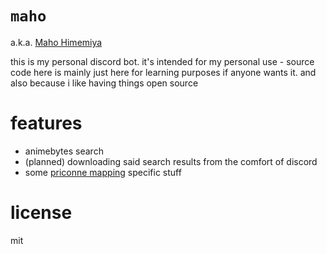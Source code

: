 # `maho`

a.k.a. [Maho Himemiya](https://princess-connect.fandom.com/wiki/Maho)

this is my personal discord bot. it's intended for my personal use - source code here is mainly just here for learning purposes if anyone wants it. and also because i like having things open source

# features

- animebytes search
- (planned) downloading said search results from the comfort of discord
- some [priconne mapping](https://pcr.til.pm) specific stuff

# license

mit
